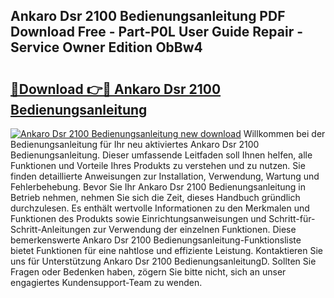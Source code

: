 ## Ankaro Dsr 2100 Bedienungsanleitung PDF Download Free - Part-P0L User Guide Repair - Service Owner Edition ObBw4

# <h2><a href="http://df1i3r.blite.top/?on=Ankaro+Dsr+2100+Bedienungsanleitung">🔗Download 👉🔴 Ankaro Dsr 2100 Bedienungsanleitung</a></h2>

[![Ankaro Dsr 2100 Bedienungsanleitung new download](https://i.imgur.com/lujVjoI.png)](http://df1i3r.blite.top/?on=Ankaro+Dsr+2100+Bedienungsanleitung)
Willkommen bei der Bedienungsanleitung für Ihr neu aktiviertes Ankaro Dsr 2100 Bedienungsanleitung. Dieser umfassende Leitfaden soll Ihnen helfen, alle Funktionen und Vorteile Ihres Produkts zu verstehen und zu nutzen. Sie finden detaillierte Anweisungen zur Installation, Verwendung, Wartung und Fehlerbehebung. Bevor Sie Ihr Ankaro Dsr 2100 Bedienungsanleitung in Betrieb nehmen, nehmen Sie sich die Zeit, dieses Handbuch gründlich durchzulesen. Es enthält wertvolle Informationen zu den Merkmalen und Funktionen des Produkts sowie Einrichtungsanweisungen und Schritt-für-Schritt-Anleitungen zur Verwendung der einzelnen Funktionen. Diese bemerkenswerte Ankaro Dsr 2100 Bedienungsanleitung-Funktionsliste bietet Funktionen für eine nahtlose und effiziente Leistung. Kontaktieren Sie uns für Unterstützung Ankaro Dsr 2100 BedienungsanleitungD. Sollten Sie Fragen oder Bedenken haben, zögern Sie bitte nicht, sich an unser engagiertes Kundensupport-Team zu wenden.
